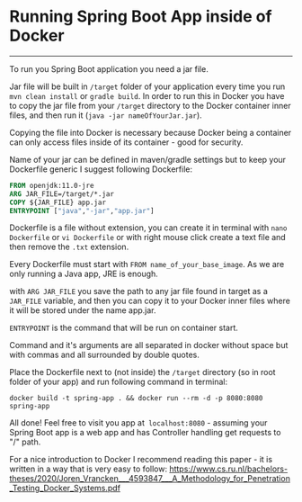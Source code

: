 # Running Spring Boot App inside of Docker

---

To run you Spring Boot application you need a jar file.

Jar file will be built in `/target` folder of your application every time you run `mvn clean install` or `gradle build`. 
In order to run this in Docker you have to copy the jar file from your `/target` directory to the Docker container inner files, 
and then run it (`java -jar nameOfYourJar.jar`).

Copying the file into Docker is necessary because Docker being a container can only access files inside of its container - 
good for security.

Name of your jar can be defined in maven/gradle settings but to keep your Dockerfile generic I suggest following Dockerfile:

```dockerfile
FROM openjdk:11.0-jre
ARG JAR_FILE=/target/*.jar
COPY ${JAR_FILE} app.jar
ENTRYPOINT ["java","-jar","app.jar"]
```

Dockerfile is a file without extension, you can create it in terminal with `nano Dockerfile` or `vi Dockerfile` or with right 
mouse click create a text file and then remove the `.txt` extension.

Every Dockerfile must start with `FROM name_of_your_base_image`. As we are only running a Java app, JRE is enough.

with `ARG JAR_FILE` you save the path to any jar file found in target as a `JAR_FILE` variable, and then you can copy it to your 
Docker inner files where it will be stored under the name app.jar.

`ENTRYPOINT` is the command that will be run on container start.

Command and it's arguments are all separated in docker without space but with commas and all surrounded by double quotes.

Place the Dockerfile next to (not inside) the `/target` directory (so in root folder of your app) and run following command in 
terminal:

`docker build -t spring-app . && docker run --rm -d -p 8080:8080 spring-app`

All done! Feel free to visit you app at` localhost:8080` - assuming your Spring Boot app is a web app and has 
Controller handling get requests to "/" path.

For a nice introduction to Docker I recommend reading this paper - it is written in a way that is very easy to follow: 
https://www.cs.ru.nl/bachelors-theses/2020/Joren_Vrancken___4593847___A_Methodology_for_Penetration_Testing_Docker_Systems.pdf
